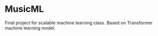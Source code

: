 # MusicML
Final project for scalable machine learning class. Based on Transformer machine learning model.
